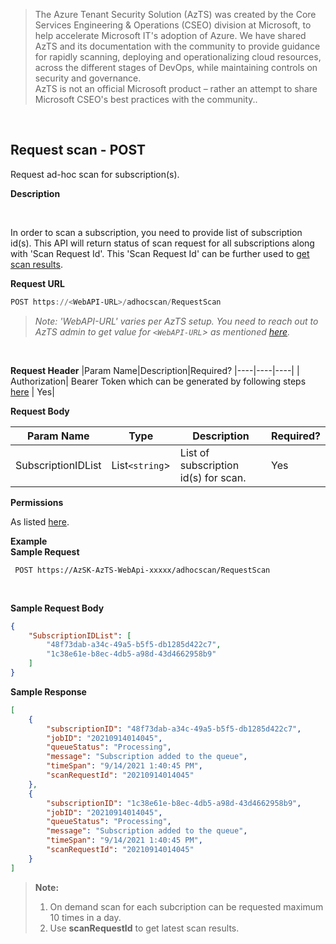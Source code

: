 
> The Azure Tenant Security Solution (AzTS) was created by the Core Services Engineering & Operations (CSEO) division at Microsoft, to help accelerate Microsoft IT's adoption of Azure. We have shared AzTS and its documentation with the community to provide guidance for rapidly scanning, deploying and operationalizing cloud resources, across the different stages of DevOps, while maintaining controls on security and governance.
<br>AzTS is not an official Microsoft product – rather an attempt to share Microsoft CSEO's best practices with the community..

<br>

## **Request scan - POST**

Request ad-hoc scan for subscription(s).

**Description**

<br/>

In order to scan a subscription, you need to provide list of subscription id(s). This API will return status of scan request for all subscriptions along with 'Scan Request Id'. This 'Scan Request Id' can be further used to [get scan results](README.md#12-get-latest-scan-results---post).

**Request URL**

``` PowerShell
POST https://<WebAPI-URL>/adhocscan/RequestScan
```
> _Note: 'WebAPI-URL' varies per AzTS setup. You need to reach out to AzTS admin to get value for `<WebAPI-URL`> as mentioned [here](README.md#how-to-get-webapi-url-with-the-help-of-azts-admin)._

<br/>

**Request Header**
|Param Name|Description|Required?
|----|----|----|
| Authorization| Bearer Token which can be generated by following steps [here](README.md#generate-authentication-token-to-access-api-endpoints) | Yes|


**Request Body**

|Param Name|Type| Description|Required?
|----|----|----|----|
| SubscriptionIDList|List`<string`>| List of subscription id(s) for scan.| Yes|

**Permissions**

As listed [here](README.md#what-are-the-permissions-required-to-use-azts-apis).

**Example** <br/>
**Sample Request**
``` 
 POST https://AzSK-AzTS-WebApi-xxxxx/adhocscan/RequestScan
```
<br/> 

**Sample Request Body**

```JSON
{
    "SubscriptionIDList": [
        "48f73dab-a34c-49a5-b5f5-db1285d422c7",
        "1c38e61e-b8ec-4db5-a98d-43d4662958b9"
    ]
}
```
**Sample Response**
``` JSON
[
    {
        "subscriptionID": "48f73dab-a34c-49a5-b5f5-db1285d422c7",
        "jobID": "20210914014045",
        "queueStatus": "Processing",
        "message": "Subscription added to the queue",
        "timeSpan": "9/14/2021 1:40:45 PM",
        "scanRequestId": "20210914014045"
    },
    {
        "subscriptionID": "1c38e61e-b8ec-4db5-a98d-43d4662958b9",
        "jobID": "20210914014045",
        "queueStatus": "Processing",
        "message": "Subscription added to the queue",
        "timeSpan": "9/14/2021 1:40:45 PM",
        "scanRequestId": "20210914014045"
    }
]
```
> **Note:** 
> </br>
> 1. On demand scan for each subcription can be requested maximum 10 times in a day.
> 2. Use **scanRequestId** to get latest scan results.
